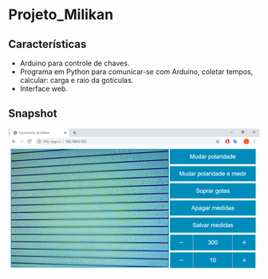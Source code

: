 # Projeto_Milikan

## Características

* Arduino para controle de chaves.
* Programa em Python para comunicar-se com Arduino, coletar tempos, calcular: carga e raio da gotículas.
* Interface web.

## Snapshot

![Imagem do programa](img/snapshot.png)
